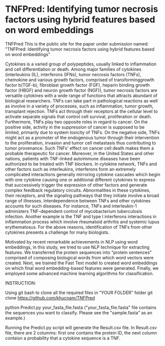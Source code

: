 # TNFPred: Identifying tumor necrosis factors using hybrid features based on word embeddings
TNFPred
This is the public site for the paper under submission named: "TNFPred: Identifying tumor necrosis factors using hybrid features based on word embeddings"

Cytokines is a varied group of polypeptides, usually linked to inflammation and cell differentiation or death. Among major families of cytokines (interleukins (IL), interferons (IFNs), tumor necrosis factors (TNFs), chemokine and various growth factors, comprised of transforminggrowth factor b(TGF-b), fibroblast growth factor (FGF), heparin binding growth factor (HBGF) and neuron growth factor (NGF)), tumor necrosis factors are versatile cytokines with a wide range of functions that attracts abundant of biological researchers. TNFs can take part in pathological reactions as well as involve in a variety of processes, such as inflammation, tumor growth, transplant rejection. TNFs act through their receptors at the cellular level to activate separate signals that control cell survival, proliferation or death. Furthermore, TNFs play two opposite roles in regard to cancer. On the positive side, activity in the suppression of cancer is supposed to be limited, primarily due to system toxicity of TNFs. On the negative side, TNFs might act as a promoter of the endogenous tumor through their intervention to the proliferation, invasion and tumor cell metastasis thus contributing to tumor provenance. Such TNFs' effect on cancer cell death makes them a probable therapeutic for cancer. Moreover, in the United States and other nations, patients with TNF-linked autoimmune diseases have been authorized to be treated with TNF blockers. In cytokine network, TNFs and other factors such as interleukins, interferons form an extremely complicated interactions generally mirroring cytokine cascades which begin with one cytokine causing one or additional different cytokines to express that successively trigger the expression of other factors and generate complex feedback regulatory circuits.  Abnormalities in these cytokines, their receptors, and the signaling pathways that they initiate involve a broad range of illnesses. Interdependence between TNFs and other cytokines accounts for such diseases. For instance, TNFs and interleukin-1 administers TNF-dependent control of mycobacterium tuberculosis infection. Another example is the TNF and type I interferons interactions in inflammation process which involve rheumatoid arthritis and systemic lupus erythematosus. For the above reasons, identification of TNFs from other cytokines presents a challenge for many biologists. 


Motivated by recent remarkable achievements in NLP using word embeddings, in this study, we tried to use NLP technique for extracting features. We transferred the protein sequences into “protein sentences” comprised of composing biological words from which word vectors were created. Next, we trained the Fast Text model to created word embeddings on which final word embedding-based features were generated. Finally, we employed some advanced machine learning algorithms for classification. 



INSTRUCTION:

Using git bash to clone all the required files in "YOUR FOLDER" folder git clone https://github.com/khucnam/TNFPred

python Predict.py your_fasta_file.fasta ("your_fasta_file.fasta" file contains the sequences you want to classify. Please see the "sample.fasta" as an example.)

Running the Predict.py script will generate the Result.csv file. In Result.csv file, there are 2 columms: first one contains the protein ID, the next column contaisn a probability that a cytokine sequence is a TNF.
